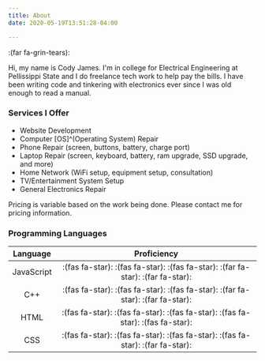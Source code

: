 ```yaml
---
title: About
date: 2020-05-19T13:51:28-04:00

---
```

:(far fa-grin-tears):

Hi, my name is Cody James. I'm in college for Electrical Engineering at Pellissippi State and I do freelance tech work to help pay the bills. I have been writing code and tinkering with electronics ever since I was old enough to read a manual.

### Services I Offer

* Website Development
* Computer \[OS\]^(Operating System) Repair
* Phone Repair (screen, buttons, battery, charge port)
* Laptop Repair (screen, keyboard, battery, ram upgrade, SSD upgrade, and more)
* Home Network (WiFi setup, equipment setup, consultation)
* TV/Entertainment System Setup
* General Electronics Repair

Pricing is variable based on the work being done. Please contact me for pricing information.

### Programming Languages

| Language | Proficiency |
| :---: | :---: |
| JavaScript | :(fas fa-star): :(fas fa-star): :(fas fa-star): :(far fa-star): :(far fa-star):|
| C++ | :(fas fa-star): :(fas fa-star): :(fas fa-star): :(far fa-star): :(far fa-star):|
| HTML | :(fas fa-star): :(fas fa-star): :(fas fa-star): :(fas fa-star): :(fas fa-star):|
| CSS | :(fas fa-star): :(fas fa-star): :(fas fa-star): :(fas fa-star): :(far fa-star):|